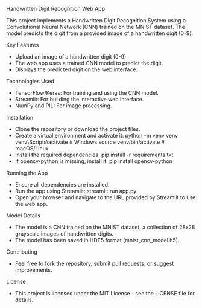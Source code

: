 Handwritten Digit Recognition Web App

This project implements a Handwritten Digit Recognition System using a Convolutional Neural Network (CNN) trained on the MNIST dataset. The model predicts the digit from a provided image of a handwritten digit (0-9).

Key Features
- Upload an image of a handwritten digit (0-9).
- The web app uses a trained CNN model to predict the digit.
- Displays the predicted digit on the web interface.

Technologies Used
- TensorFlow/Keras: For training and using the CNN model.
- Streamlit: For building the interactive web interface.
- NumPy and PIL: For image processing.

Installation
- Clone the repository or download the project files.
- Create a virtual environment and activate it:
python -m venv venv
venv\Scripts\activate  # Windows
source venv/bin/activate  # macOS/Linux
- Install the required dependencies:
pip install -r requirements.txt
- If opencv-python is missing, install it:
pip install opencv-python

Running the App
- Ensure all dependencies are installed.
- Run the app using Streamlit:
streamlit run app.py
- Open your browser and navigate to the URL provided by Streamlit to use the web app.
  
Model Details
- The model is a CNN trained on the MNIST dataset, a collection of 28x28 grayscale images of handwritten digits.
- The model has been saved in HDF5 format (mnist_cnn_model.h5).

Contributing
- Feel free to fork the repository, submit pull requests, or suggest improvements.

License
- This project is licensed under the MIT License - see the LICENSE file for details.
